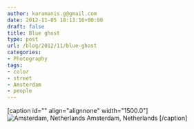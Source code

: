 ```yaml
---
author: karamanis.g@gmail.com
date: 2012-11-05 18:13:16+00:00
draft: false
title: Blue ghost
type: post
url: /blog/2012/11/blue-ghost
categories:
- Photography
tags:
- color
- street
- Amsterdam
- people
---
```


[caption id="" align="alignnone" width="1500.0"]![ Amsterdam, Netherlands ](/images/2012-11-05-201211blue-ghost/20121103-R0012382.jpg)
 Amsterdam, Netherlands [/caption]
